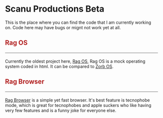 # Scanu Productions Beta
This is the place where you can find the code that I am currently working on. Code here may have bugs or mignt not work yet at all.

<h2>Rag OS</h2>
Currently the oldest project here, <a href="https://scanunicco.github.io/Desktop">Rag OS</a>, Rag OS is a mock operating system coded in html. It can be compared to <a href="https://zorbulator.github.io/os/"> Zorb OS</a>. 
<br>
<h2>Rag Browser</h2>
<p><a href="ragbrowser.html">Rag Browser</a> is a simple yet fast browser. It's best feature is tecnophobe mode, which is great for tecnophobes and apple suckers who like having very few features and is a funny joke for everyone else.</p>
<style>
    h2 {
        color: firebrick;
        padding-bottom: 20px;
        border-bottom: solid 2px  darkgrey;
    }
    
    h1 {
        display: none;
    }
    
    #scanu-productions-beta {
        display: block;
    }
</style>
